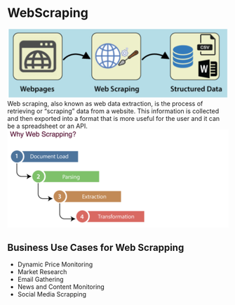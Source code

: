 # WebScraping
<img src="./scraping.png">
Web scraping, also known as web data extraction, is the process of retrieving or “scraping” data from a website. This information is collected and then exported into a format that is more useful for the user and it can be a spreadsheet or an API. 

<img src="./ScrappingProcess.png">


## Business Use Cases for Web Scrapping 

- Dynamic Price Monitoring
- Market Research
- Email Gathering     
- News and Content Monitoring
- Social Media Scrapping           
